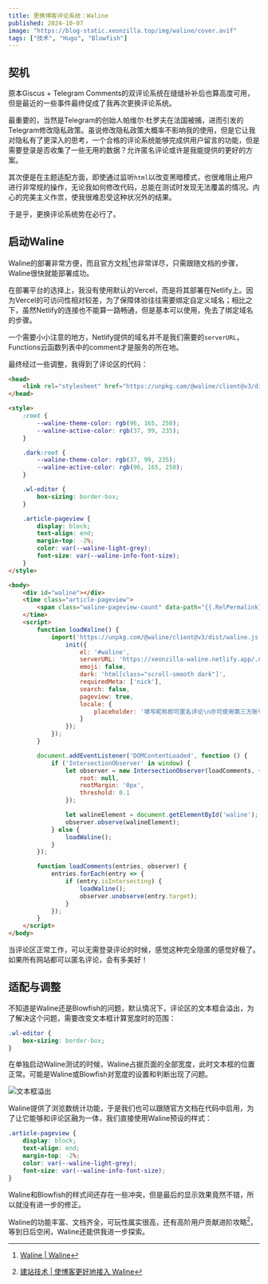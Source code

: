 ```yaml
---
title: 更换博客评论系统：Waline
published: 2024-10-07
image: "https://blog-static.xeonzilla.top/img/waline/cover.avif"
tags: ["技术", "Hugo", "Blowfish"]
---
```

## 契机
原本Giscus + Telegram Comments的双评论系统在缝缝补补后也算高度可用，但是最近的一些事件最终促成了我再次更换评论系统。

最重要的，当然是Telegram的创始人帕维尔·杜罗夫在法国被捕，进而引发的Telegram修改隐私政策。虽说修改隐私政策大概率不影响我的使用，但是它让我对隐私有了更深入的思考，一个合格的评论系统能够完成供用户留言的功能，但是需要登录是否收集了一些无用的数据？允许匿名评论或许是我能提供的更好的方案。

其次便是在主题适配方面，即使通过监听`html`以改变黑暗模式，也很难阻止用户进行非常规的操作，无论我如何修改代码，总能在测试时发现无法覆盖的情况。内心的完美主义作祟，使我很难忍受这种状况外的结果。

于是乎，更换评论系统势在必行了。

## 启动Waline
Waline的部署非常方便，而且官方文档[^1]也非常详尽，只需跟随文档的步骤，Waline很快就能部署成功。

在部署平台的选择上，我没有使用默认的Vercel，而是将其部署在Netlify上。因为Vercel的可访问性相对较差，为了保障体验往往需要绑定自定义域名；相比之下，虽然Netlify的连接也不能算一路畅通，但是基本可以使用，免去了绑定域名的步骤。

一个需要小小注意的地方，Netlify提供的域名并不是我们需要的`serverURL`，Functions云函数列表中的comment才是服务的所在地。

最终经过一些调整，我得到了评论区的代码：
```html
<head>
    <link rel="stylesheet" href="https://unpkg.com/@waline/client@v3/dist/waline.css" />
</head>

<style>
    :root {
        --waline-theme-color: rgb(96, 165, 250);
        --waline-active-color: rgb(37, 99, 235);
    }

    .dark:root {
        --waline-theme-color: rgb(37, 99, 235);
        --waline-active-color: rgb(96, 165, 250);
    }

    .wl-editor {
        box-sizing: border-box;
    }

    .article-pageview {
        display: block;
        text-align: end;
        margin-top: -2%;
        color: var(--waline-light-grey);
        font-size: var(--waline-info-font-size);
    }
</style>

<body>
    <div id="waline"></div>
    <time class="article-pageview">
        <span class="waline-pageview-count" data-path="{{.RelPermalink}}">0</span> 次浏览
    </time>
    <script>
        function loadWaline() {
            import('https://unpkg.com/@waline/client@v3/dist/waline.js').then(({ init }) => {
                init({
                    el: '#waline',
                    serverURL: 'https://xeonzilla-waline.netlify.app/.netlify/functions/comment',
                    emoji: false,
                    dark: 'html[class="scroll-smooth dark"]',
                    requiredMeta: ['nick'],
                    search: false,
                    pageview: true,
                    locale: {
                        placeholder: '填写昵称即可匿名评论\n亦可使用第三方账号登录'
                    }
                });
            });
        }

        document.addEventListener('DOMContentLoaded', function () {
            if ('IntersectionObserver' in window) {
                let observer = new IntersectionObserver(loadComments, {
                    root: null,
                    rootMargin: '0px',
                    threshold: 0.1
                });

                let walineElement = document.getElementById('waline');
                observer.observe(walineElement);
            } else {
                loadWaline();
            }
        });

        function loadComments(entries, observer) {
            entries.forEach(entry => {
                if (entry.isIntersecting) {
                    loadWaline();
                    observer.unobserve(entry.target);
                }
            });
        }
    </script>
</body>
```
当评论区正常工作，可以无需登录评论的时候，感觉这种完全隐匿的感觉好极了。如果所有网站都可以匿名评论，会有多美好！

## 适配与调整
不知道是Waline还是Blowfish的问题，默认情况下，评论区的文本框会溢出，为了解决这个问题，需要改变文本框计算宽度时的范围：
```css
.wl-editor {
    box-sizing: border-box;
}
```
在单独启动Waline测试的时候，Waline占据页面的全部宽度，此时文本框的位置正常。可能是Waline或Blowfish对宽度的设置和判断出现了问题。

![文本框溢出](https://blog-static.xeonzilla.top/img/waline/01.avif "文本框溢出")

Waline提供了浏览数统计功能，于是我们也可以跟随官方文档在代码中启用，为了让它能够和评论区融为一体，我们直接使用Waline预设的样式：
```css
.article-pageview {
    display: block;
    text-align: end;
    margin-top: -2%;
    color: var(--waline-light-grey);
    font-size: var(--waline-info-font-size);
}
```
Waline和Blowfish的样式间还存在一些冲突，但是最后的显示效果竟然不错，所以就没有进一步的修正。

Waline的功能丰富、文档齐全，可玩性属实很高，还有高阶用户贡献进阶攻略[^2]，等到日后空闲，Waline还能供我进一步探索。

[^1]:[Waline | Waline](https://waline.js.org/)
[^2]:[建站技术 | 使博客更好地接入 Waline](https://blog.reincarnatey.net/2024/0719-better-waline/)